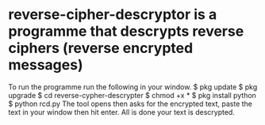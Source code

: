 # reverse-cipher-descryptor is a programme that descrypts reverse ciphers (reverse encrypted messages)
 To run the programme run the following in your window.
$ pkg update
$ pkg upgrade
$ cd reverse-cypher-descrypter
$ chmod +x *
$ pkg install python
$ python rcd.py
The tool opens then asks for the encrypted text, paste the text in your window then hit enter.
All is done your text is descrypted.

